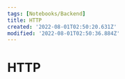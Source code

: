 ```yaml
---
tags: [Notebooks/Backend]
title: HTTP
created: '2022-08-01T02:50:20.631Z'
modified: '2022-08-01T02:50:36.884Z'
---
```


# HTTP
